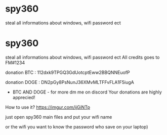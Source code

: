 # spy360
steal all informations about windows, wifi password ect
# spy360
steal all informations about windows, wifi password ect
	All credits goes to FM#1234


donation BTC : 112dxk9TPGQ3GdUotcptEww2BBQNNEuofP


donation DOGE : DN2pGy8PsNunJ36XMvMLTFFvFLA1F5iugA


- BTC AND DOGE - for more dm me on discord
Your donations are highly apprecied!

How to use it?
https://imgur.com/ijGiNTp

just open spy360 main files and put your wifi name


or the wifi you want to know the password who save on your laptop)
